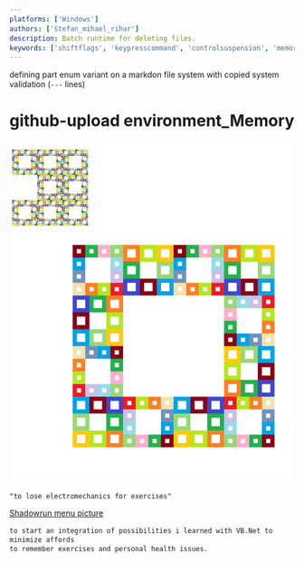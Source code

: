 ```yaml
---
platforms: ['Windows']
authors: ['štefan_mihael_rihar']
description: Batch runtime for deleting files.
keywords: ['shiftflags', 'keypresscommand', 'controlsuspension', 'memoryrevisioning']
---
```


defining part enum variant on a markdon file system with copied system validation (`---` lines)

# github-upload environment_Memory
![waterbowl](camtasia_unknowen.bmp "an uni cheat")

```vb.net
"to lose electromechanics for exercises"
```

[Shadowrun menu picture](https://github.com/ledlightjungledStefan/Osterei/blob/gutenberggnu/nested-group.pdf)

    to start an integration of possibilities i learned with VB.Net to minimize affords
    to remember exercises and personal health issues.
